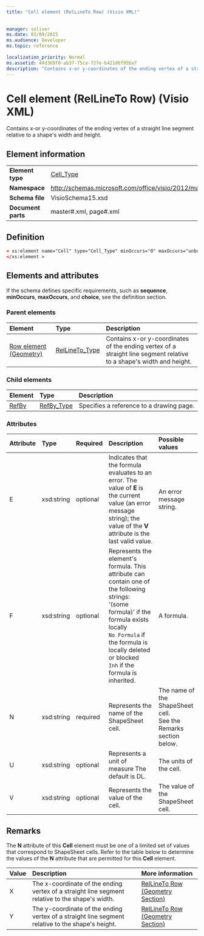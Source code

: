 ```yaml
---
title: "Cell element (RelLineTo Row) (Visio XML)"
 
 
manager: soliver
ms.date: 03/09/2015
ms.audience: Developer
ms.topic: reference
 
localization_priority: Normal
ms.assetid: 44d369f0-ab37-75ca-727e-b421d6f95ba7
description: "Contains x-or y-coordinates of the ending vertex of a straight line segment relative to a shape's width and height."
---
```


# Cell element (RelLineTo Row) (Visio XML)

Contains x-or y-coordinates of the ending vertex of a straight line segment relative to a shape's width and height.
  
## Element information

|||
|:-----|:-----|
|**Element type** <br/> |[Cell_Type](cell_type-complextypevisio-xml.md) <br/> |
|**Namespace** <br/> |http://schemas.microsoft.com/office/visio/2012/main  <br/> |
|**Schema file** <br/> |VisioSchema15.xsd  <br/> |
|**Document parts** <br/> |master#.xml, page#.xml  <br/> |
   
## Definition

```XML
< xs:element name="Cell" type="Cell_Type" minOccurs="0" maxOccurs="unbounded" >
</xs:element >
```

## Elements and attributes

If the schema defines specific requirements, such as **sequence**, **minOccurs**, **maxOccurs**, and **choice**, see the definition section. 
  
### Parent elements

|**Element**|**Type**|**Description**|
|:-----|:-----|:-----|
|[Row element (Geometry)](row-element-geometry-sectionvisio-xml.md) <br/> |[RelLineTo_Type](rellineto_type-complextypevisio-xml.md) <br/> |Contains x-or y-coordinates of the ending vertex of a straight line segment relative to a shape's width and height.  <br/> |
   
### Child elements

|**Element**|**Type**|**Description**|
|:-----|:-----|:-----|
|[RefBy](refby-element-cell_type-complextypevisio-xml.md) <br/> |[RefBy_Type](refby_type-complextypevisio-xml.md) <br/> |Specifies a reference to a drawing page.  <br/> |
   
### Attributes

|**Attribute**|**Type**|**Required**|**Description**|**Possible values**|
|:-----|:-----|:-----|:-----|:-----|
|E  <br/> |xsd:string  <br/> |optional  <br/> |Indicates that the formula evaluates to an error. The value of **E** is the current value (an error message string); the value of the **V** attribute is the last valid value.  <br/> |An error message string.  <br/> |
|F  <br/> |xsd:string  <br/> |optional  <br/> | Represents the element's formula. This attribute can contain one of the following strings:  <br/>  '(some formula)' if the formula exists locally  <br/>  `No Formula` if the formula is locally deleted or blocked  <br/>  `Inh` if the formula is inherited.  <br/> |A formula.  <br/> |
|N  <br/> |xsd:string  <br/> |required  <br/> |Represents the name of the ShapeSheet cell.  <br/> |The name of the ShapeSheet cell.  <br/> See the Remarks section below.  <br/> |
|U  <br/> |xsd:string  <br/> |optional  <br/> |Represents a unit of measure The default is DL.  <br/> |The units of the cell.  <br/> |
|V  <br/> |xsd:string  <br/> |optional  <br/> |Represents the value of the cell.  <br/> |The value of the ShapeSheet cell.  <br/> |
   
## Remarks

The **N** attribute of this **Cell** element must be one of a limited set of values that correspond to ShapeSheet cells. Refer to the table below to determine the values of the **N** attribute that are permitted for this **Cell** element. 
  
|**Value**|**Description**|**More information**|
|:-----|:-----|:-----|
|X  <br/> |The x-coordinate of the ending vertex of a straight line segment relative to the shape's width.  <br/> |[RelLineTo Row (Geometry Section)](rellineto-row-geometry-section.md) <br/> |
|Y  <br/> |The y-coordinate of the ending vertex of a straight line segment relative to the shape's height.  <br/> |[RelLineTo Row (Geometry Section)](rellineto-row-geometry-section.md) <br/> |
   


